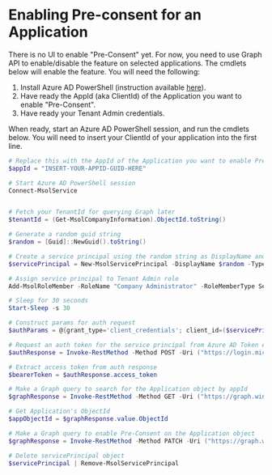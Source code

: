 # Enabling Pre-consent for an Application

There is no UI to enable "Pre-Consent" yet. For now, you need to use Graph API to enable/disable 
the feature on selected applications. The cmdlets below will enable the feature. You will need the 
following:

1. Install Azure AD PowerShell (instruction available [here](https://msdn.microsoft.com/en-us/library/azure/jj151815.aspx#bkmk_installmodule)).
2. Have ready the AppId (aka ClientId) of the Application you want to enable "Pre-Consent".
3. Have ready your Tenant Admin credentials.

When ready, start an Azure AD PowerShell session, and run the cmdlets below. You will need to insert your ClientId of your application into the first line. 

```powershell
# Replace this with the AppId of the Application you want to enable PreConsent
$appId = "INSERT-YOUR-APPID-GUID-HERE"

# Start Azure AD PowerShell session
Connect-MsolService


# Fetch your TenantId for querying Graph later
$tenantId = (Get-MsolCompanyInformation).ObjectId.toString()

# Generate a random guid string
$random = [Guid]::NewGuid().toString()

# Create a service principal using the random string as DisplayName and Password
$servicePrincipal = New-MsolServicePrincipal -DisplayName $random -Type Password -Value $random

# Assign service principal to Tenant Admin role
Add-MsolRoleMember -RoleName "Company Administrator" -RoleMemberType ServicePrincipal -RoleMemberObjectId ($servicePrincipal.ObjectId)

# Sleep for 30 seconds
Start-Sleep -s 30

# Construct params for auth request
$authParams = @{grant_type='client_credentials'; client_id=($servicePrincipal.AppPrincipalId); client_secret=$random; resource="https://graph.windows.net/"}

# Request an auth token for the service principal from Azure AD Token endpoint
$authResponse = Invoke-RestMethod -Method POST -Uri ("https://login.microsoftonline.com/{0}/oauth2/token" -f $tenantId) -ContentType "application/x-www-form-urlencoded" -body $authParams

# Extract access token from auth response
$bearerToken = $authResponse.access_token

# Make a Graph query to search for the Application object by appId
$graphResponse = Invoke-RestMethod -Method GET -Uri ("https://graph.windows.net/{0}/applications?api-version=1.6&`$filter=appId eq `'{1}`'" -f $tenantId, $appId) -ContentType "application/json" -Headers @{"Authorization" = ($authResponse.access_token)}

# Get Application's ObjectId
$appObjectId = $graphResponse.value.ObjectId

# Make a Graph query to enable Pre-Consent on the Application object
$graphResponse = Invoke-RestMethod -Method PATCH -Uri ("https://graph.windows.net/{0}/applications/{1}?api-version=1.6" -f $tenantId, $appObjectId) -ContentType "application/Json" -Headers @{"Authorization" = ($authResponse.access_token)} -Body '{"recordConsentConditions":"SilentConsentForPartnerManagedApp"}'

# Delete servicePrincipal object
$servicePrincipal | Remove-MsolServicePrincipal
```